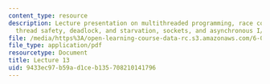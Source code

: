 ```yaml
---
content_type: resource
description: Lecture presentation on multithreaded programming, race conditions, semaphores,
  thread safety, deadlock, and starvation, sockets, and asynchronous I/O.
file: /media/https%3A/open-learning-course-data-rc.s3.amazonaws.com/6-087-practical-programming-in-c-january-iap-2010/9433ec97b59ad1ceb135708210141796_MIT6_087IAP10_lec13.pdf
file_type: application/pdf
resourcetype: Document
title: Lecture 13
uid: 9433ec97-b59a-d1ce-b135-708210141796
---
```

